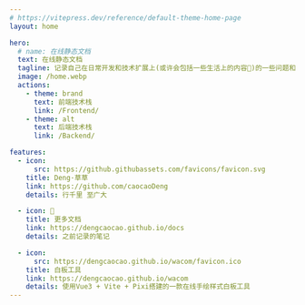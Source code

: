 ```yaml
---
# https://vitepress.dev/reference/default-theme-home-page
layout: home

hero:
  # name: 在线静态文档
  text: 在线静态文档
  tagline: 记录自己在日常开发和技术扩展上(或许会包括一些生活上的内容🌻)的一些问题和笔记等等...
  image: /home.webp
  actions:
    - theme: brand
      text: 前端技术栈
      link: /Frontend/
    - theme: alt
      text: 后端技术栈
      link: /Backend/

features:
  - icon:
      src: https://github.githubassets.com/favicons/favicon.svg
    title: Deng·草草
    link: https://github.com/caocaoDeng
    details: 行千里 至广大

  - icon: 📄
    title: 更多文档
    link: https://dengcaocao.github.io/docs
    details: 之前记录的笔记

  - icon:
      src: https://dengcaocao.github.io/wacom/favicon.ico
    title: 白板工具
    link: https://dengcaocao.github.io/wacom
    details: 使用Vue3 + Vite + Pixi搭建的一款在线手绘样式白板工具
---
```


